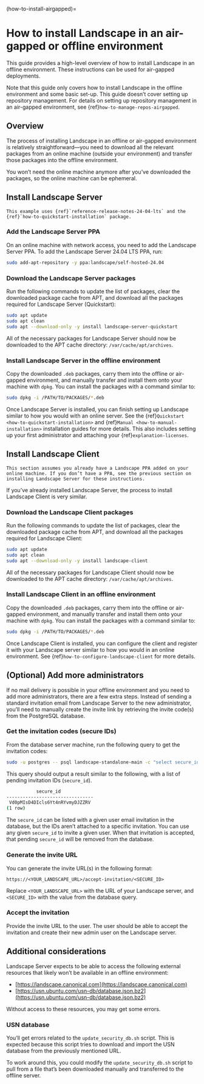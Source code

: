 (how-to-install-airgapped)=
# How to install Landscape in an air-gapped or offline environment

This guide provides a high-level overview of how to install Landscape in an offline environment. These instructions can be used for air-gapped deployments.

Note that this guide only covers how to install Landscape in the offline environment and some basic set-up. This guide doesn’t cover setting up repository management. For details on setting up repository management in an air-gapped environment, see {ref}`how-to-manage-repos-airgapped`.

## Overview

The process of installing Landscape in an offline or air-gapped environment is relatively straightforward—you need to download all the relevant packages from an online machine (outside your environment) and transfer those packages into the offline environment.

You won’t need the online machine anymore after you’ve downloaded the packages, so the online machine can be ephemeral.

## Install Landscape Server

```{note}
This example uses {ref}`reference-release-notes-24-04-lts` and the {ref}`how-to-quickstart-installation` package.
```

### Add the Landscape Server PPA

On an online machine with network access, you need to add the Landscape Server PPA. To add the Landscape Server 24.04 LTS PPA, run:

```bash
sudo add-apt-repository -y ppa:landscape/self-hosted-24.04
```

### Download the Landscape Server packages

Run the following commands to update the list of packages, clear the downloaded package cache from APT, and download all the packages required for Landscape Server (Quickstart):

```bash
sudo apt update
sudo apt clean
sudo apt --download-only -y install landscape-server-quickstart
```

All of the necessary packages for Landscape Server should now be downloaded to the APT cache directory: `/var/cache/apt/archives`.

### Install Landscape Server in the offline environment

Copy the downloaded `.deb` packages, carry them into the offline or air-gapped environment, and manually transfer and install them onto your machine with `dpkg`. You can install the packages with a command similar to:

```bash
sudo dpkg -i /PATH/TO/PACKAGES/*.deb
```

Once Landscape Server is installed, you can finish setting up Landscape similar to how you would with an online server. See the {ref}`Quickstart <how-to-quickstart-installation>` and {ref}`Manual <how-to-manual-installation>` installation guides for more details. This also includes setting up your first administrator and attaching your {ref}`explanation-licenses`.

## Install Landscape Client

```{note}
This section assumes you already have a Landscape PPA added on your online machine. If you don’t have a PPA, see the previous section on installing Landscape Server for these instructions.
```

If you’ve already installed Landscape Server, the process to install Landscape Client is very similar.

### Download the Landscape Client packages

Run the following commands to update the list of packages, clear the downloaded package cache from APT, and download all the packages required for Landscape Client:

```bash
sudo apt update
sudo apt clean
sudo apt --download-only -y install landscape-client
```

All of the necessary packages for Landscape Client should now be downloaded to the APT cache directory: `/var/cache/apt/archives`.

### Install Landscape Client in an offline environment

Copy the downloaded `.deb` packages, carry them into the offline or air-gapped environment, and manually transfer and install them onto your machine with `dpkg`. You can install the packages with a command similar to:

```bash
sudo dpkg -i /PATH/TO/PACKAGES/*.deb
```

Once Landscape Client is installed, you can configure the client and register it with your Landscape server similar to how you would in an online environment. See {ref}`how-to-configure-landscape-client` for more details.

## (Optional) Add more administrators

If no mail delivery is possible in your offline environment and you need to add more administrators, there are a few extra steps. Instead of sending a standard invitation email from Landscape Server to the new administrator, you’ll need to manually create the invite link by retrieving the invite code(s) from the PostgreSQL database.

### Get the invitation codes (secure IDs)

From the database server machine, run the following query to get the invitation codes:

```bash
sudo -u postgres -- psql landscape-standalone-main -c "select secure_id from account_invitation;"
```

This query should output a result similar to the following, with a list of pending invitation IDs (`secure_id`).

```bash
           secure_id            
--------------------------------
 Vd0pMIsD4DIcls6Yt4nRYvmyDJZZRV
(1 row)
```

The `secure_id` can be listed with a given user email invitation in the database, but the IDs aren’t attached to a specific invitation. You can use any given `secure_id` to invite a given user. When that invitation is accepted, that pending `secure_id` will be removed from the database.

### Generate the invite URL

You can generate the invite URL(s) in the following format:

```text
https://<YOUR_LANDSCAPE_URL>/accept-invitation/<SECURE_ID>
```

Replace `<YOUR_LANDSCAPE_URL>` with the URL of your Landscape server, and `<SECURE_ID>` with the value from the database query.

### Accept the invitation

Provide the invite URL to the user. The user should be able to accept the invitation and create their new admin user on the Landscape server.

## Additional considerations

Landscape Server expects to be able to access the following external resources that likely won’t be available in an offline environment:

* [https://landscape.canonical.com](https://landscape.canonical.com)
* [https://usn.ubuntu.com/usn-db/database.json.bz2](https://usn.ubuntu.com/usn-db/database.json.bz2)

Without access to these resources, you may get some errors.

### USN database

You’ll get errors related to the `update_security_db.sh` script. This is expected because this script tries to download and import the USN database from the previously mentioned URL.

To work around this, you could modify the `update_security_db.sh` script to pull from a file that’s been downloaded manually and transferred to the offline server.
